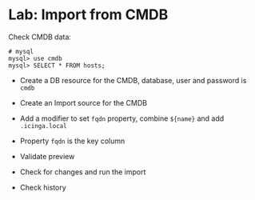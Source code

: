 Lab: Import from CMDB
=====================

Check CMDB data:

    # mysql
    mysql> use cmdb
    mysql> SELECT * FROM hosts;

* Create a DB resource for the CMDB, database, user and password is `cmdb`
* Create an Import source for the CMDB
* Add a modifier to set `fqdn` property, combine `${name}` and add `.icinga.local`
* Property `fqdn` is the key column

* Validate preview
* Check for changes and run the import
* Check history
